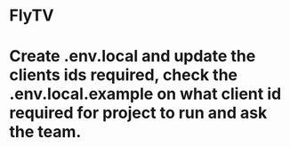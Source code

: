 # FlyTV


# Create .env.local and update the clients ids required, check the .env.local.example on what client id required for project to run and ask the team.

